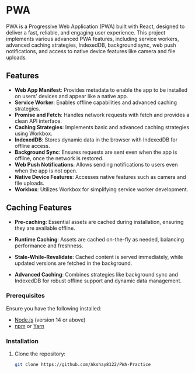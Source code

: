 # PWA

PWA is a Progressive Web Application (PWA) built with React, designed to deliver a fast, reliable, and engaging user experience. This project implements various advanced PWA features, including service workers, advanced caching strategies, IndexedDB, background sync, web push notifications, and access to native device features like camera and file uploads.

## Features

- **Web App Manifest**: Provides metadata to enable the app to be installed on users' devices and appear like a native app.
- **Service Worker**: Enables offline capabilities and advanced caching strategies.
- **Promise and Fetch**: Handles network requests with fetch and provides a clean API interface.
- **Caching Strategies**: Implements basic and advanced caching strategies using Workbox.
- **IndexedDB**: Stores dynamic data in the browser with IndexedDB for offline access.
- **Background Sync**: Ensures requests are sent even when the app is offline, once the network is restored.
- **Web Push Notifications**: Allows sending notifications to users even when the app is not open.
- **Native Device Features**: Accesses native features such as camera and file uploads.
- **Workbox**: Utilizes Workbox for simplifying service worker development.

## Caching Features

- **Pre-caching**: Essential assets are cached during installation, ensuring they are available offline.

- **Runtime Caching**: Assets are cached on-the-fly as needed, balancing performance and freshness.

- **Stale-While-Revalidate**: Cached content is served immediately, while updated versions are fetched in the background.

- **Advanced Caching**: Combines strategies like background sync and IndexedDB for robust offline support and dynamic data management.

### Prerequisites

Ensure you have the following installed:

- [Node.js](https://nodejs.org/) (version 14 or above)
- [npm](https://www.npmjs.com/) or [Yarn](https://yarnpkg.com/)

### Installation

1. Clone the repository:
   ```bash
   git clone https://github.com/Akshay8122/PWA-Practice
   ```
